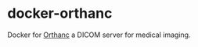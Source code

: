 # docker-orthanc
Docker for [Orthanc](http://www.orthanc-server.com/) a DICOM server for medical imaging.
